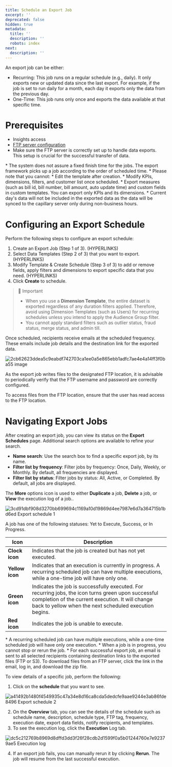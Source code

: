 ```yaml
---
title: Schedule an Export Job
excerpt: ''
deprecated: false
hidden: true
metadata:
  title: ''
  description: ''
  robots: index
next:
  description: ''
---
```

An export job can be either: 

* Recurring: This job runs on a regular schedule (e.g., daily). It only exports new or updated data since the last export. For example, if the job is set to run daily for a month, each day it exports only the data from the previous day.
* One-Time: This job runs only once and exports the data available at that specific time.

# Prerequisites

* Insights access
* [FTP server configuration](https://docs.capillarytech.com/docs/configure-ftp-server-for-data-export)
* Make sure the FTP server is correctly set up to handle data exports. This setup is crucial for the successful transfer of data.

<Note title="Note">
* The system does not assure a fixed finish time for the jobs. The export framework picks up a job according to the order of scheduled time. 
* Please note that you cannot:
  * Edit the template after creation.
  * Modify KPIs, dimensions, filters, and customer list once scheduled.
  * Export measures (such as bill id, bill number, bill amount, auto update time) and custom fields in custom templates. You can export only KPIs and its dimensions.
* Current day's data will not be included in the exported data as the data will be synced to the capillary server only during non-business hours.
</Note>

# Configuring an Export Schedule

Perform the following steps to configure an export schedule:

1. Create an Export Job (Step 1 of 3). (HYPERLINKS)
2. Select Data Templates (Step 2 of 3) that you want to export. (HYPERLINKS)
3. Modify Template & Create Schedule (Step 3 of 3) to add or remove fields, apply filters and dimensions to export specific data that you need. (HYPERLINKS)
4. Click **Create** to schedule.

> 📘 Important
>
> * When you use a **Dimension Template**, the entire dataset is exported regardless of any duration filters applied. Therefore, avoid using Dimension Templates (such as Users) for recurring schedules unless you intend to apply the Audience Group filter.
> * You cannot apply standard filters such as outlier status, fraud status, merge status, and admin till.

Once scheduled, recipients receive emails at the scheduled frequency. These emails include job details and the destination link for the exported data.

![2cb62623ddea5c9eabdf742703ca1ee0a5e865ebb1adfc7ae4e4a14ff3f0ba55 image](https://files.readme.io/2cb62623ddea5c9eabdf742703ca1ee0a5e865ebb1adfc7ae4e4a14ff3f0ba55-image.png)

<Note title="Note">
As the export job writes files to the designated FTP location, it is advisable to periodically verify that the FTP username and password are correctly configured.

To access files from the FTP location, ensure that the user has read access to the FTP location.
</Note>

# Navigating Export Jobs

After creating an export job, you can view its status on the **Export Schedules** page. Additional search options are available to refine your search.

* **Name search**: Use the search box to find a specific export job, by its name.
* **Filter list by frequency**: Filter jobs by frequency: Once, Daily, Weekly, or Monthly. By default, all frequencies are displayed.
* **Filter list by status**: Filter jobs by status: All, Active, or Completed. By default, all jobs are displayed.

The **More** options icon is used to either **Duplicate** a job, **Delete** a job, or **View** the execution log of a job..

![3cd91dbf908d3270bb699694c1169a10d19869d4ee7987e6d7a364715b1bd6ed Export schedule 1](https://files.readme.io/3cd91dbf908d3270bb699694c1169a10d19869d4ee7987e6d7a364715b1bd6ed-Export_schedule_1.png)

A job has one of the following statuses: Yet to Execute, Success, or In Progress.

| **Icon**        | **Description**                                                                                                                                                                                                   |
| --------------- | ----------------------------------------------------------------------------------------------------------------------------------------------------------------------------------------------------------------- |
| **Clock icon**  | Indicates that the job is created but has not yet executed.                                                                                                                                                       |
| **Yellow icon** | Indicates that an execution is currently in progress. A recurring scheduled job can have multiple executions, while a one-time job will have only one.                                                            |
| **Green icon**  | Indicates the job is successfully executed. For recurring jobs, the icon turns green upon successful completion of the current execution. It will change back to yellow when the next scheduled execution begins. |
| **Red icon**    | Indicates the job is unable to execute.                                                                                                                                                                           |

<Note title="Note">
* A recurring scheduled job can have multiple executions, while a one-time scheduled job will have only one execution.
* When a job is in progress, you cannot stop or rerun the job.
* For each successful export job, an email is sent to all selected recipients containing destination links to the exported files (FTP or S3). To download files from an FTP server, click the link in the email, log in, and download the zip file.
</Note>

To view details of a specific job, perform the following:

1. Click on the **schedule** that you want to see.

![a41492b1480f4549935c47a34e8d16ca8cda5dedcfe9aae9244e3ab86fde8496 Export schedule 2](https://files.readme.io/a41492b1480f4549935c47a34e8d16ca8cda5dedcfe9aae9244e3ab86fde8496-Export_schedule_2.png)

2. On the **Overview** tab, you can see the details of the schedule such as schedule name, description, schedule type, FTP tag, frequency, execution date, export data fields, notify recipients, and templates.
3. To see the execution log, click the **Execution** Log tab.

![dc5c212769b8969d8dffd3dd3f26f28cdb2d1599f0a5b01244760e7e92379ae5 Execution log](https://files.readme.io/dc5c212769b8969d8dffd3dd3f26f28cdb2d1599f0a5b01244760e7e92379ae5-Execution_log.png)

4. If an export job fails, you can manually rerun it by clicking **Rerun**. The job will resume from the last successful execution.
